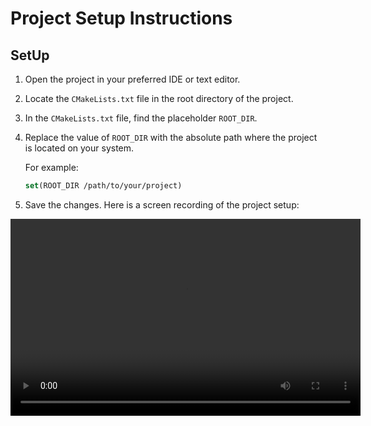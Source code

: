 # Project Setup Instructions

## SetUp

1. Open the project in your preferred IDE or text editor.

2. Locate the `CMakeLists.txt` file in the root directory of the project.

3. In the `CMakeLists.txt` file, find the placeholder `ROOT_DIR`.

4. Replace the value of `ROOT_DIR` with the absolute path where the project is located on your system.

    For example:
    ```cmake
    set(ROOT_DIR /path/to/your/project)
    ```

5. Save the changes.
Here is a screen recording of the project setup:

<video width="560" height="315" controls>
  <source src="https://drive.google.com/file/d/11Rwr0a4euSOejr4zyCg3pipYZeiWtSz8/view?usp=sharing" type="video/mp4">
  Your browser does not support the video tag.
</video>
